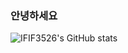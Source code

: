 ### 안녕하세요

![IFIF3526's GitHub stats](https://github-readme-stats.vercel.app/api?username=IFIF3526&show_icons=true&theme=onedark)
